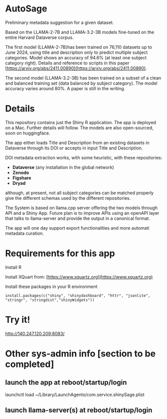 # AutoSage
Preliminary metadata suggestion for a given dataset.

Based on the LLAMA-2-7B and LLAMA-3.2-3B models fine-tuned on the entire Harvard Dataverse corpus.

The first model (LLAMA-2-7B)has been trained on 76,110 datasets up to June 2024, using title and description only to predict multiple subject categories. Model shows an accuracy of 94.6% (at least one subject category right). Details and reference to scripts in this paper [https://arxiv.org/abs/2411.00890](https://arxiv.org/abs/2411.00890).

The second model (LLAMA-3.2-3B) has been trained on a subset of a clean and balanced training set (data balanced by subject category). The model accuracy varies around 80%. A paper is still in the writing.


# Details
This repository contains just the Shiny R application. The app is deployed on a Mac. Further details will follow. The models are also open-sourced, soon on huggingface.

The app either loads Title and Description from an existing datasets in Dataverse through its DOI or accepts in input Title and Description. 

DOI metadata extraction works, with some heuristic, with these repositories:

- **Dataverse** (any installation in the global network)
- **Zenodo**
- **Figshare**
- **Dryad**

although, at present, not all subject categories can be matched properly give the different schemas used by the different repositories.

The System is based on llama.cpp server offering the two models through API and a Shiny App.
Future plan is to improve APIs using an openAPI layer that talks to llama-server and provide the output in a canonical format.

The app will one day support export functionalities and more automati metadata curation.

# Requirements for this app
Install R

Install XQuart from: [https://www.xquartz.org](https://www.xquartz.org)

Install these packages in your R environment

`install.packages(c("shiny", "shinydashboard", "httr", "jsonlite", "stringr", "stringdist","shinyWidgets"))`

# Try it!
http://140.247.120.209:8083/

# Other sys-admin info [section to be completed]

## launch the app at reboot/startup/login
launchctl load ~/Library/LaunchAgents/com.service.shinySage.plist

## launch llama-server(s) at reboot/startup/login



